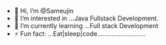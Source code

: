 - 👋 Hi, I’m @Sameujin
- 👀 I’m interested in ...Java Fullstack Development.
- 🌱 I’m currently learning ...Full stack Development
- ⚡ Fun fact: ...Eat|sleep|code...........................

<!---
Sameujin/Sameujin is a ✨ special ✨ repository because its `README.md` (this file) appears on your GitHub profile.
You can click the Preview link to take a look at your changes.
--->
